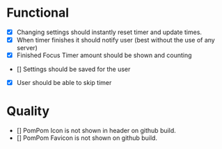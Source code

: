 # Functional

- [x] Changing settings should instantly reset timer and update times.
- [x] When timer finishes it should notify user (best without the use of any server)
- [x] Finished Focus Timer amount should be shown and counting
- [] Settings should be saved for the user
- [x] User should be able to skip timer

# Quality

- [] PomPom Icon is not shown in header on github build.
- [] PomPom Favicon is not shown on github build.
